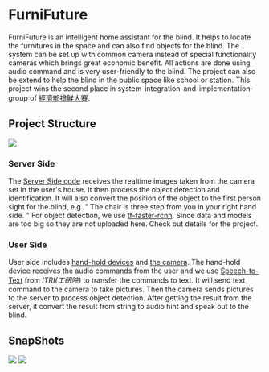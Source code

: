 # FurniFuture
FurniFuture is an intelligent home assistant for the blind. It helps to locate the furnitures in the space and can also find objects for the blind.
The system can be set up with common camera instead of special functionality cameras which brings great economic benefit. All actions are done using audio command and is very user-friendly to the blind. The project can also be extend to help the blind in the public space like school or station.
This project wins the second place in system-integration-and-implementation-group of [經濟部搶鮮大賽](https://www.getfresh.org.tw/achievement_detail.aspx?No=373).

## Project Structure
![](https://i.imgur.com/yrzosce.png)
### Server Side
The [Server Side code](https://github.com/mtbehisseste/FurniFuture/tree/master/tf-faster-rcnn) receives the realtime images taken from the camera set in the user's house. It then process the object detection and identification. It will also convert the position of the object to the first person sight for the blind, e.g. " The chair is three step from you in your right hand side. "
For object detection, we use [tf-faster-rcnn](https://github.com/endernewton/tf-faster-rcnn). Since data and models are too big so they are not uploaded here. Check out details for the project.
### User Side
User side includes [hand-hold devices](https://github.com/mtbehisseste/FurniFuture/tree/master/Speech) and [the camera](https://github.com/mtbehisseste/FurniFuture/tree/master/demo_computer). The hand-hold device receives the audio commands from the user and we use [Speech-to-Text](https://www.getfresh.org.tw/tdp_detail.aspx?No=288) from *ITRI(工研院)* to transfer the commands to text. It will send text command to the camera to take pictures. Then the camera sends pictures to the server to process object detection. After getting the result from the server, it convert the result from string to audio hint and speak out to the blind.

## SnapShots
![](https://i.imgur.com/LdMj46P.jpg?1)
![](https://i.imgur.com/XP0yFTR.jpg?1)

